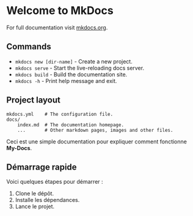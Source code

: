 # Welcome to MkDocs

For full documentation visit [mkdocs.org](https://www.mkdocs.org).

## Commands

* `mkdocs new [dir-name]` - Create a new project.
* `mkdocs serve` - Start the live-reloading docs server.
* `mkdocs build` - Build the documentation site.
* `mkdocs -h` - Print help message and exit.

## Project layout

    mkdocs.yml    # The configuration file.
    docs/
        index.md  # The documentation homepage.
        ...       # Other markdown pages, images and other files.




Ceci est une simple documentation pour expliquer comment fonctionne **My-Docs**.

## Démarrage rapide

Voici quelques étapes pour démarrer :
1. Clone le dépôt.
2. Installe les dépendances.
3. Lance le projet.

